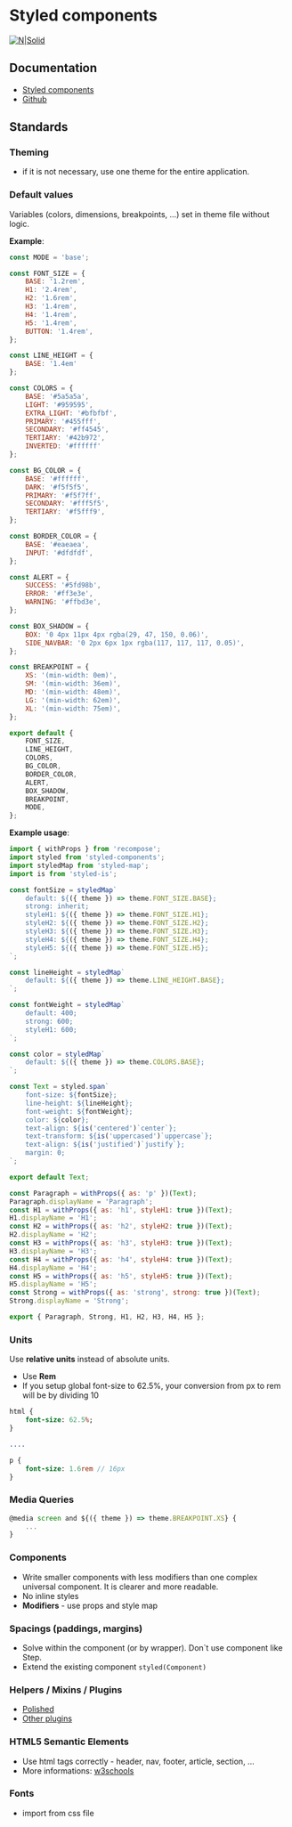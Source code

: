 # Styled components

[![N|Solid](https://avatars2.githubusercontent.com/u/20658825?s=200&v=4)](https://www.styled-components.com/)

## Documentation

  - [Styled components](https://www.styled-components.com/)
  - [Github](https://github.com/styled-components/styled-components)

## Standards

### Theming
- if it is not necessary, use one theme for the entire application.

### Default values
Variables (colors, dimensions, breakpoints, ...) set in theme file without logic.

__Example__:
```js
const MODE = 'base';

const FONT_SIZE = {
	BASE: '1.2rem',
	H1: '2.4rem',
	H2: '1.6rem',
	H3: '1.4rem',
	H4: '1.4rem',
	H5: '1.4rem',
	BUTTON: '1.4rem',
};

const LINE_HEIGHT = {
	BASE: '1.4em'
};

const COLORS = {
	BASE: '#5a5a5a',
	LIGHT: '#959595',
	EXTRA_LIGHT: '#bfbfbf',
	PRIMARY: '#455fff',
	SECONDARY: '#ff4545',
	TERTIARY: '#42b972',
	INVERTED: '#ffffff'
};

const BG_COLOR = {
	BASE: '#ffffff',
	DARK: '#f5f5f5',
	PRIMARY: '#f5f7ff',
	SECONDARY: '#fff5f5',
	TERTIARY: '#f5fff9',
};

const BORDER_COLOR = {
	BASE: '#eaeaea',
	INPUT: '#dfdfdf',
};

const ALERT = {
	SUCCESS: '#5fd98b',
	ERROR: '#ff3e3e',
	WARNING: '#ffbd3e',
};

const BOX_SHADOW = {
	BOX: '0 4px 11px 4px rgba(29, 47, 150, 0.06)',
	SIDE_NAVBAR: '0 2px 6px 1px rgba(117, 117, 117, 0.05)',
};

const BREAKPOINT = {
	XS: '(min-width: 0em)',
	SM: '(min-width: 36em)',
	MD: '(min-width: 48em)',
	LG: '(min-width: 62em)',
	XL: '(min-width: 75em)',
};

export default {
	FONT_SIZE,
	LINE_HEIGHT,
	COLORS,
	BG_COLOR,
	BORDER_COLOR,
	ALERT,
	BOX_SHADOW,
	BREAKPOINT,
	MODE,
};
```
__Example usage__:
```js
import { withProps } from 'recompose';
import styled from 'styled-components';
import styledMap from 'styled-map';
import is from 'styled-is';

const fontSize = styledMap`
	default: ${({ theme }) => theme.FONT_SIZE.BASE};
	strong: inherit;
	styleH1: ${({ theme }) => theme.FONT_SIZE.H1};
	styleH2: ${({ theme }) => theme.FONT_SIZE.H2};
	styleH3: ${({ theme }) => theme.FONT_SIZE.H3};
	styleH4: ${({ theme }) => theme.FONT_SIZE.H4};
	styleH5: ${({ theme }) => theme.FONT_SIZE.H5};
`;

const lineHeight = styledMap`
	default: ${({ theme }) => theme.LINE_HEIGHT.BASE};
`;

const fontWeight = styledMap`
	default: 400;
	strong: 600;
	styleH1: 600;
`;

const color = styledMap`
	default: ${({ theme }) => theme.COLORS.BASE};
`;

const Text = styled.span`
	font-size: ${fontSize};
	line-height: ${lineHeight};
	font-weight: ${fontWeight};
	color: ${color};
	text-align: ${is('centered')`center`};
	text-transform: ${is('uppercased')`uppercase`};
	text-align: ${is('justified')`justify`};
	margin: 0;
`;

export default Text;

const Paragraph = withProps({ as: 'p' })(Text);
Paragraph.displayName = 'Paragraph';
const H1 = withProps({ as: 'h1', styleH1: true })(Text);
H1.displayName = 'H1';
const H2 = withProps({ as: 'h2', styleH2: true })(Text);
H2.displayName = 'H2';
const H3 = withProps({ as: 'h3', styleH3: true })(Text);
H3.displayName = 'H3';
const H4 = withProps({ as: 'h4', styleH4: true })(Text);
H4.displayName = 'H4';
const H5 = withProps({ as: 'h5', styleH5: true })(Text);
H5.displayName = 'H5';
const Strong = withProps({ as: 'strong', strong: true })(Text);
Strong.displayName = 'Strong';

export { Paragraph, Strong, H1, H2, H3, H4, H5 };
```
### Units
Use __relative units__ instead of absolute units.

- Use __Rem__
- If you setup global font-size to 62.5%, your conversion from px to rem will be by dividing 10
```sass
html {
    font-size: 62.5%;
}

.... 

p {
    font-size: 1.6rem // 16px
}
```

### Media Queries
```js
@media screen and ${({ theme }) => theme.BREAKPOINT.XS} {
    ...
}
```
### Components
- Write smaller components with less modifiers than one complex universal component. It is clearer and more readable.
- No inline styles
- __Modifiers__ - use props and style map

### Spacings (paddings, margins)
- Solve within the component (or by wrapper). Don`t use component like Step.
- Extend the existing component `styled(Component)`

### Helpers / Mixins / Plugins
- [Polished](https://polished.js.org/docs/) 
- [Other plugins](https://www.styled-components.com/ecosystem)

### HTML5 Semantic Elements
- Use html tags correctly - header, nav, footer, article, section, ...
- More informations: [w3schools](https://www.w3schools.com/html/html5_semantic_elements.asp) 

### Fonts
- import from css file
